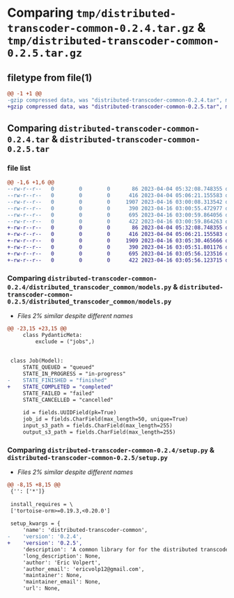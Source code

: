 # Comparing `tmp/distributed-transcoder-common-0.2.4.tar.gz` & `tmp/distributed-transcoder-common-0.2.5.tar.gz`

## filetype from file(1)

```diff
@@ -1 +1 @@
-gzip compressed data, was "distributed-transcoder-common-0.2.4.tar", max compression
+gzip compressed data, was "distributed-transcoder-common-0.2.5.tar", max compression
```

## Comparing `distributed-transcoder-common-0.2.4.tar` & `distributed-transcoder-common-0.2.5.tar`

### file list

```diff
@@ -1,6 +1,6 @@
--rw-r--r--   0        0        0       86 2023-04-04 05:32:08.748355 distributed-transcoder-common-0.2.4/distributed_transcoder_common/__init__.py
--rw-r--r--   0        0        0      416 2023-04-04 05:06:21.155583 distributed-transcoder-common-0.2.4/distributed_transcoder_common/message_types.py
--rw-r--r--   0        0        0     1907 2023-04-16 03:00:08.313542 distributed-transcoder-common-0.2.4/distributed_transcoder_common/models.py
--rw-r--r--   0        0        0      390 2023-04-16 03:00:55.472977 distributed-transcoder-common-0.2.4/pyproject.toml
--rw-r--r--   0        0        0      695 2023-04-16 03:00:59.864056 distributed-transcoder-common-0.2.4/setup.py
--rw-r--r--   0        0        0      422 2023-04-16 03:00:59.864263 distributed-transcoder-common-0.2.4/PKG-INFO
+-rw-r--r--   0        0        0       86 2023-04-04 05:32:08.748355 distributed-transcoder-common-0.2.5/distributed_transcoder_common/__init__.py
+-rw-r--r--   0        0        0      416 2023-04-04 05:06:21.155583 distributed-transcoder-common-0.2.5/distributed_transcoder_common/message_types.py
+-rw-r--r--   0        0        0     1909 2023-04-16 03:05:30.465666 distributed-transcoder-common-0.2.5/distributed_transcoder_common/models.py
+-rw-r--r--   0        0        0      390 2023-04-16 03:05:51.801176 distributed-transcoder-common-0.2.5/pyproject.toml
+-rw-r--r--   0        0        0      695 2023-04-16 03:05:56.123516 distributed-transcoder-common-0.2.5/setup.py
+-rw-r--r--   0        0        0      422 2023-04-16 03:05:56.123715 distributed-transcoder-common-0.2.5/PKG-INFO
```

### Comparing `distributed-transcoder-common-0.2.4/distributed_transcoder_common/models.py` & `distributed-transcoder-common-0.2.5/distributed_transcoder_common/models.py`

 * *Files 2% similar despite different names*

```diff
@@ -23,15 +23,15 @@
     class PydanticMeta:
         exclude = ("jobs",)
 
 
 class Job(Model):
     STATE_QUEUED = "queued"
     STATE_IN_PROGRESS = "in-progress"
-    STATE_FINISHED = "finished"
+    STATE_COMPLETED = "completed"
     STATE_FAILED = "failed"
     STATE_CANCELLED = "cancelled"
 
     id = fields.UUIDField(pk=True)
     job_id = fields.CharField(max_length=50, unique=True)
     input_s3_path = fields.CharField(max_length=255)
     output_s3_path = fields.CharField(max_length=255)
```

### Comparing `distributed-transcoder-common-0.2.4/setup.py` & `distributed-transcoder-common-0.2.5/setup.py`

 * *Files 2% similar despite different names*

```diff
@@ -8,15 +8,15 @@
 {'': ['*']}
 
 install_requires = \
 ['tortoise-orm>=0.19.3,<0.20.0']
 
 setup_kwargs = {
     'name': 'distributed-transcoder-common',
-    'version': '0.2.4',
+    'version': '0.2.5',
     'description': 'A common library for for the distributed transcoder project',
     'long_description': None,
     'author': 'Eric Volpert',
     'author_email': 'ericvolp12@gmail.com',
     'maintainer': None,
     'maintainer_email': None,
     'url': None,
```

